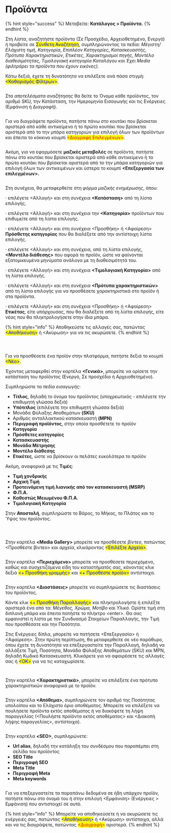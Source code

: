 # Προϊόντα

{% hint style="success" %}
Μεταβείτε: **Κατάλογος > Προϊόντα.**
{% endhint %}

Στη _λίστα_, αναζητήστε προϊόντα (Σε Προσχέδιο, Αρχειοθετημένο, Ενεργό) ή προβείτε σε <mark style="color:blue;">Σύνθετη Αναζήτηση</mark>, συμπληρώνοντας τα πεδία: _Μέγιστη/Ελάχιστη τιμή_, _Κατηγορία_, _Επιπλέον Κατηγορίες_, _Κατασκευαστής_, _Πρότυπο Χαρακτηριστικών_, _Ετικέτες_, _Χαρακτηρισμοί πηγής_, _Μοντέλο διαθεσιμότητας, Τιμολογιακή κατηγορία Καταλόγου_ και _Έχει Media (φιλτράρει τα προϊόντα που έχουν εικόνες)._&#x20;

Κάτω δεξιά, έχετε τη δυνατότητα να επιλέξετε ανά πάσα στιγμή: <mark style="color:blue;"><Καθαρισμός Φίλτρων></mark>.&#x20;

<figure><img src="../../.gitbook/assets/ScreenHunter 100 (1).png" alt=""><figcaption></figcaption></figure>

Στα _αποτελέσματα αναζήτησης_ θα δείτε το Όνομα κάθε προϊόντος, τον αριθμό SKU, την Κατάσταση, την Ημερομηνία Εισαγωγής και τις Ενέργειες (Εμφάνιση ή Διαγραφή).&#x20;

<figure><img src="../../.gitbook/assets/ScreenHunter 96.png" alt=""><figcaption></figcaption></figure>

Για να διαγράψετε προϊόντα, πατήστε πάνω στο κουτάκι που βρίσκεται αριστερά από κάθε αντικείμενο ή το πρώτο κουτάκι που βρίσκεται αριστερά από το την μπάρα κατηγοριών για επιλογή όλων των προϊόντων και έπειτα το κόκκινο κουμπί <mark style="color:red;"><Διαγραφή Επιλεγμένων></mark>.

<figure><img src="../../.gitbook/assets/ScreenHunter 97.png" alt=""><figcaption></figcaption></figure>

Ακόμη, για να εφαρμόσετε **μαζικές μεταβολές** σε προϊόντα, πατήστε πάνω στο κουτάκι που βρίσκεται αριστερά από κάθε αντικείμενο ή το πρώτο κουτάκι που βρίσκεται αριστερά από το την μπάρα κατηγοριών για επιλογή όλων των αντικειμένων και ύστερα το κουμπί **<Επεξεργασία των επιλεγμένων>.**

<figure><img src="../../.gitbook/assets/ScreenHunter 121 (1).png" alt=""><figcaption></figcaption></figure>

Στη συνέχεια, θα μεταφερθείτε στη _φόρμα μαζικής ενημέρωσης_, όπου:

· επιλέγετε <Αλλαγή> και στη συνέχεια **<Κατάσταση>** από τη λίστα επιλογής.

· επιλέγετε <Αλλαγή> και στη συνέχεια την **<Κατηγορία>** προϊόντων που επιθυμείτε από τη λίστα επιλογής.

· επιλέγετε <Αλλαγή> και στη συνέχεια <Προσθήκη> ή <Αφαίρεση> **Πρόσθετης κατηγορίας** που θα διαλέξετε από την αντίστοιχη λίστα επιλογής.

· επιλέγετε <Αλλαγή> και στη συνέχεια, από τη λίστα επιλογής, **<Μοντέλο διάθεσης>** που αφορά το προϊόν, ώστε να φαίνονται εξατομικευμένα μηνύματα ανάλογα με τη διαθεσιμότητά του.

· επιλέγετε <Αλλαγή> και στη συνέχεια **<Τιμολογιακή Κατηγορία>** από τη λίστα επιλογής.

· επιλέγετε <Αλλαγή> και στη συνέχεια **<Πρότυπα χαρακτηριστικών>** από τη λίστα επιλογής για να προσθέσετε χαρακτηριστικά στο προϊόν ή στα προϊόντα.

· επιλέγετε <Αλλαγή> και στη συνέχεια <Προσθήκη> ή <Αφαίρεση> **Ετικέτας**, είτε υπάρχουσας, που θα διαλέξετε από τη λίστα επιλογής, είτε νέας που θα πληκτρολογήσετε στην ίδια μπάρα.

{% hint style="info" %}
Αποθηκεύστε τις αλλαγές σας, πατώντας <mark style="color:blue;"><Αποθήκευση></mark> ή <Ακύρωση> για να τις ακυρώσετε.
{% endhint %}

<div>

<figure><img src="../../.gitbook/assets/ScreenHunter 101.png" alt=""><figcaption></figcaption></figure>

 

<figure><img src="../../.gitbook/assets/ScreenHunter 102 (1).png" alt=""><figcaption></figcaption></figure>

 

<figure><img src="../../.gitbook/assets/ScreenHunter 103 (1).png" alt=""><figcaption></figcaption></figure>

</div>



Για να προσθέσετε ένα προϊόν στην πλατφόρμα, πατήστε δεξιά το κουμπί <mark style="color:blue;"><Νέο></mark>.

Έχοντας μεταφερθεί στην καρτέλα **<Γενικά>**, μπορείτε να ορίσετε την κατάσταση του προϊόντος (Ενεργό, Σε προσχέδιο ή Αρχειοθετημένο). &#x20;

Συμπληρώστε τα _πεδία εισαγωγής_:

* **Τίτλος**, δηλαδή το όνομα του προϊόντος (υποχρεωτικός - επιλέγετε την επιθυμητή γλώσσα δεξιά)
* **Υπότιτλος** (επιλέγετε την επιθυμητή γλώσσα δεξιά)
* Μονάδα Φύλαξης Αποθεμάτων **(SKU)**
* Αριθμός ανταλλακτικού κατασκευαστή **(MPN)**
* **Περιγραφή προϊόντος**, στην οποία προσθέτετε το προϊόν
* **Κατηγορία**
* **Πρόσθετες κατηγορίες**
* **Κατασκευαστής**
* **Μονάδα Μέτρησης**
* **Μοντέλο διάθεσης**
* **Ετικέτες**, ώστε να βρίσκουν οι πελάτες ευκολότερα το προϊόν

Ακόμη, αναφορικά με τις **Τιμές**:

* **Τιμή χονδρικής**
* **Αρχική Τιμή**
* **Προτεινόμενη τιμή λιανικής από τον κατασκευαστή (MSRP)**
* **Φ.Π.Α.**
* **Καθεστώς Μειωμένου Φ.Π.Α.**
* **Τιμολογιακή Κατηγορία**

Στην **Αποστολή**, συμπληρώστε το Βάρος, το Μήκος, το Πλάτος και το Ύψος του προϊόντος.



<div>

<figure><img src="../../.gitbook/assets/ScreenHunter 12.png" alt=""><figcaption></figcaption></figure>

 

<figure><img src="../../.gitbook/assets/ScreenHunter 13.png" alt=""><figcaption></figcaption></figure>

 

<figure><img src="../../.gitbook/assets/ScreenHunter 14.png" alt=""><figcaption></figcaption></figure>

</div>

Στην καρτέλα **\<Media Gallery>** μπορείτε να προσθέσετε _βίντεο_, πατώντας <Προσθέστε βίντεο> και _αρχεία_, κλικάροντας <mark style="color:blue;"><Επιλέξτε Αρχεία></mark>.

<figure><img src="../../.gitbook/assets/ScreenHunter 15.png" alt=""><figcaption></figcaption></figure>

Στην καρτέλα **<Περιεχόμενο>** μπορείτε να προσθέσετε περιεχόμενο, καθώς και συσχετιζόμενα είδη του καταστήματός σας, κάνοντας κλικ δεξιά <mark style="color:blue;"><+ Προσθήκη γραμμής></mark> και <mark style="color:blue;"><+ Προσθέστε προϊόν></mark> αντίστοιχα.

<figure><img src="../../.gitbook/assets/ScreenHunter 16.png" alt=""><figcaption></figcaption></figure>

Στην καρτέλα **<Διαστάσεις>** μπορείτε να συμπληρώσετε τις διαστάσεις του προϊόντος.

Κάντε κλικ <mark style="color:blue;"><+ Προσθήκη Παραλλαγής></mark> και πληκτρολογήστε ή επιλέξτε αριστερά ένα από τα: _Μέγεθος, Χρώμα, Μοτίβο_ και _Υλικό_. Ορίστε τιμή στη διπλανή μπάρα και έπειτα πατήστε το πλήκτρο \<enter>. Θα σας εμφανιστεί η λίστα με τον Συνδυασμό Στοιχείων Παραλλαγής, την Τιμή που προσθέσατε και την Ποσότητα.

Στις Ενέργειες δίπλα, μπορείτε να πατήσετε <Επεξεργασία> ή <Αφαίρεση>. Στην πρώτη περίπτωση, θα μεταφερθείτε σε νέο παράθυρο, όπου έχετε τη δυνατότητα να επεξεργαστείτε την Παραλλαγή, δηλαδή να αλλάξετε Τιμή, Ποσότητα, Μονάδα Φύλαξης Αποθεμάτων (SKU) και MPN, δηλαδή Κωδικό Κατασκευαστή. Κλικάρετε για να αφαιρέσετε τις αλλαγές σας ή <mark style="color:blue;"><ΟΚ></mark> για να τις καταχωρίσετε.

<div>

<figure><img src="../../.gitbook/assets/ScreenHunter 17.png" alt=""><figcaption></figcaption></figure>

 

<figure><img src="../../.gitbook/assets/ScreenHunter 110 (1).png" alt=""><figcaption></figcaption></figure>

</div>

Στην καρτέλα **<Χαρακτηριστικά>**, μπορείτε να επιλέξετε ένα πρότυπο χαρακτηριστικών αναφορικά με το προϊόν.

<figure><img src="../../.gitbook/assets/ScreenHunter 18.png" alt=""><figcaption></figcaption></figure>

Στην καρτέλα **<Απόθεμα>**, συμπληρώνετε τον αριθμό της Ποσότητας υπολοίπου και το Ελάχιστο όριο αποθέματος. Μπορείτε να επιλέξετε να πουλήσετε προϊόντα εκτός αποθέματος ή να διακόψετε τη λήψη παραγγελίας (<Πουλήστε προϊόντα εκτός αποθέματος> και <Διακοπή λήψης παραγγελίας>, αντίστοιχα).

<figure><img src="../../.gitbook/assets/ScreenHunter 19.png" alt=""><figcaption></figcaption></figure>

Στην καρτέλα **\<SEO>**, συμπληρώνετε:

* **Url alias**, δηλαδή την κατάληξη του συνδέσμου που παραπέμπει στη σελίδα του προϊόντος
* **SEO Title**
* **Περιγραφή SEO**
* **Meta Title**
* **Περιγραφή Meta**
* **Meta keywords**

<figure><img src="../../.gitbook/assets/ScreenHunter 20.png" alt=""><figcaption></figcaption></figure>

Για να επεξεργαστείτε τα παραπάνω δεδομένα σε ήδη υπάρχον προϊόν, πατήστε πάνω στο όνομά του ή στην επιλογή <Εμφάνιση> (Ενέργειες > Εμφάνιση) που αντιστοιχεί σε αυτό.

{% hint style="info" %}
Μπορείτε να αποθηκεύσετε ή να ακυρώσετε τις ενέργειές σας, πατώντας <mark style="color:blue;"><Αποθήκευση></mark> ή <Ακύρωση> αντίστοιχα, αλλά και να τις διαγράψετε, πατώντας <mark style="color:red;"><Διαγραφή></mark> αριστερά.
{% endhint %}

